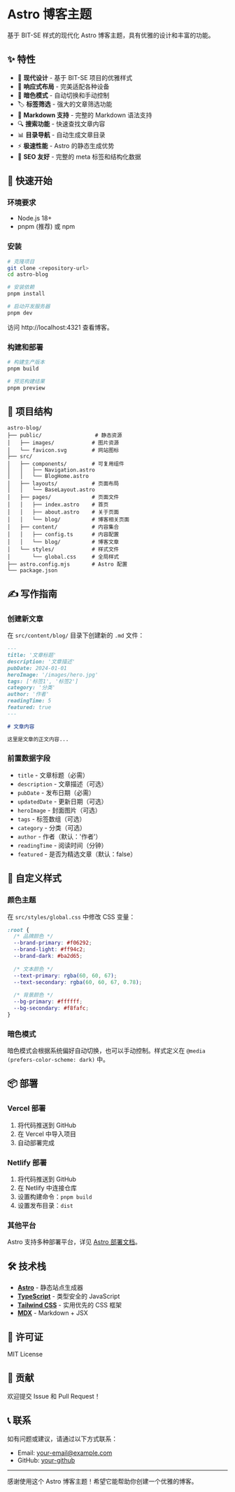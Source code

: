 # Astro 博客主题

基于 BIT-SE 样式的现代化 Astro 博客主题，具有优雅的设计和丰富的功能。

## ✨ 特性

- 🎨 **现代设计** - 基于 BIT-SE 项目的优雅样式
- 📱 **响应式布局** - 完美适配各种设备
- 🌙 **暗色模式** - 自动切换和手动控制
- 🏷️ **标签筛选** - 强大的文章筛选功能
- 📝 **Markdown 支持** - 完整的 Markdown 语法支持
- 🔍 **搜索功能** - 快速查找文章内容
- 📊 **目录导航** - 自动生成文章目录
- ⚡ **极速性能** - Astro 的静态生成优势
- 🎯 **SEO 友好** - 完整的 meta 标签和结构化数据

## 🚀 快速开始

### 环境要求

- Node.js 18+ 
- pnpm (推荐) 或 npm

### 安装

```bash
# 克隆项目
git clone <repository-url>
cd astro-blog

# 安装依赖
pnpm install

# 启动开发服务器
pnpm dev
```

访问 http://localhost:4321 查看博客。

### 构建和部署

```bash
# 构建生产版本
pnpm build

# 预览构建结果
pnpm preview
```

## 📁 项目结构

```
astro-blog/
├── public/                 # 静态资源
│   ├── images/            # 图片资源
│   └── favicon.svg        # 网站图标
├── src/
│   ├── components/        # 可复用组件
│   │   ├── Navigation.astro
│   │   └── BlogHome.astro
│   ├── layouts/           # 页面布局
│   │   └── BaseLayout.astro
│   ├── pages/             # 页面文件
│   │   ├── index.astro    # 首页
│   │   ├── about.astro    # 关于页面
│   │   └── blog/          # 博客相关页面
│   ├── content/           # 内容集合
│   │   ├── config.ts      # 内容配置
│   │   └── blog/          # 博客文章
│   └── styles/            # 样式文件
│       └── global.css     # 全局样式
├── astro.config.mjs       # Astro 配置
└── package.json
```

## ✍️ 写作指南

### 创建新文章

在 `src/content/blog/` 目录下创建新的 `.md` 文件：

```markdown
---
title: '文章标题'
description: '文章描述'
pubDate: 2024-01-01
heroImage: '/images/hero.jpg'
tags: ['标签1', '标签2']
category: '分类'
author: '作者'
readingTime: 5
featured: true
---

# 文章内容

这里是文章的正文内容...
```

### 前置数据字段

- `title` - 文章标题（必需）
- `description` - 文章描述（可选）
- `pubDate` - 发布日期（必需）
- `updatedDate` - 更新日期（可选）
- `heroImage` - 封面图片（可选）
- `tags` - 标签数组（可选）
- `category` - 分类（可选）
- `author` - 作者（默认：'作者'）
- `readingTime` - 阅读时间（分钟）
- `featured` - 是否为精选文章（默认：false）

## 🎨 自定义样式

### 颜色主题

在 `src/styles/global.css` 中修改 CSS 变量：

```css
:root {
  /* 品牌颜色 */
  --brand-primary: #f06292;
  --brand-light: #ff94c2;
  --brand-dark: #ba2d65;
  
  /* 文本颜色 */
  --text-primary: rgba(60, 60, 67);
  --text-secondary: rgba(60, 60, 67, 0.78);
  
  /* 背景颜色 */
  --bg-primary: #ffffff;
  --bg-secondary: #f8fafc;
}
```

### 暗色模式

暗色模式会根据系统偏好自动切换，也可以手动控制。样式定义在 `@media (prefers-color-scheme: dark)` 中。

## 📦 部署

### Vercel 部署

1. 将代码推送到 GitHub
2. 在 Vercel 中导入项目
3. 自动部署完成

### Netlify 部署

1. 将代码推送到 GitHub
2. 在 Netlify 中连接仓库
3. 设置构建命令：`pnpm build`
4. 设置发布目录：`dist`

### 其他平台

Astro 支持多种部署平台，详见 [Astro 部署文档](https://docs.astro.build/en/guides/deploy/)。

## 🛠️ 技术栈

- **[Astro](https://astro.build/)** - 静态站点生成器
- **[TypeScript](https://www.typescriptlang.org/)** - 类型安全的 JavaScript
- **[Tailwind CSS](https://tailwindcss.com/)** - 实用优先的 CSS 框架
- **[MDX](https://mdxjs.com/)** - Markdown + JSX

## 📝 许可证

MIT License

## 🤝 贡献

欢迎提交 Issue 和 Pull Request！

## 📞 联系

如有问题或建议，请通过以下方式联系：

- Email: your-email@example.com
- GitHub: [your-github](https://github.com/your-github)

---

感谢使用这个 Astro 博客主题！希望它能帮助你创建一个优雅的博客。
